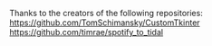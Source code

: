 Thanks to the creators of the following repositories:
https://github.com/TomSchimansky/CustomTkinter
https://github.com/timrae/spotify_to_tidal